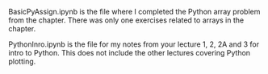 BasicPyAssign.ipynb is the file where I completed the Python array problem from the chapter. There was only one exercises related to arrays in the chapter. 


PythonInro.ipynb is the file for my notes from your lecture 1, 2, 2A and 3 for intro to Python. This does not include the other lectures covering Python plotting. 
